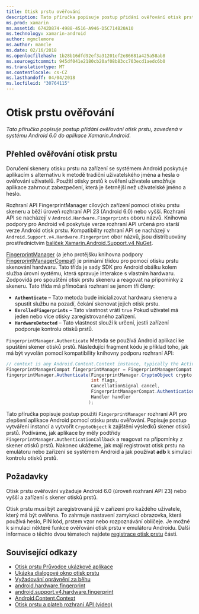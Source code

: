 ```yaml
---
title: Otisk prstu ověřování
description: Tato příručka popisuje postup přidání ověřování otisk prstu, zavedená v systému Android 6.0 do aplikace Xamarin.Android.
ms.prod: xamarin
ms.assetid: 6742D874-4988-4516-A946-D5C714B20A10
ms.technology: xamarin-android
author: mgmclemore
ms.author: mamcle
ms.date: 02/16/2018
ms.openlocfilehash: 1b28b16dfd92ef3a31201ef2e86681a425a58ab8
ms.sourcegitcommit: 945df041e2180cb20af08b83cc703ecd1aedc6b0
ms.translationtype: MT
ms.contentlocale: cs-CZ
ms.lasthandoff: 04/04/2018
ms.locfileid: "30764115"
---
```

# <a name="fingerprint-authentication"></a>Otisk prstu ověřování

_Tato příručka popisuje postup přidání ověřování otisk prstu, zavedená v systému Android 6.0 do aplikace Xamarin.Android._


## <a name="fingerprint-authentication-overview"></a>Přehled ověřování otisk prstu

Doručení skenery otisku prstu na zařízení se systémem Android poskytuje aplikacím s alternativu k metodě tradiční uživatelského jména a hesla o ověřování uživatelů. Použití otisky prstů k ověření uživatele umožňuje aplikace zahrnout zabezpečení, která je šetrnější než uživatelské jméno a heslo.

Rozhraní API FingerprintManager cílových zařízení pomocí otisku prstu skeneru a běží úroveň rozhraní API 23 (Android 6.0) nebo vyšší. Rozhraní API se nacházejí v `Android.Hardware.Fingerprints` oboru názvů. Knihovna podpory pro Android v4 poskytuje verze rozhraní API určená pro starší verze Android otisk prstu. Kompatibility rozhraní API se nacházejí v `Android.Support.v4.Hardware.Fingerprint` obor názvů, jsou distribuovány prostřednictvím [balíček Xamarin.Android.Support.v4 NuGet](https://www.nuget.org/packages/Xamarin.Android.Support.v4/).

[FingerprintManager](http://developer.android.com/reference/android/hardware/fingerprint/FingerprintManager.html) (a jeho protějšku knihovna podpory [FingerprintManagerCompat](http://developer.android.com/reference/android/support/v4/hardware/fingerprint/FingerprintManagerCompat.html)) je primární třídou pro pomocí otisku prstu skenování hardwaru. Tato třída je sady SDK pro Android obálku kolem služba úrovni systému, která spravuje interakce s vlastním hardwaru. Zodpovídá pro spouštění otisk prstu skeneru a reagovat na připomínky z skeneru. Tato třída má přímočará rozhraní se jenom tři členy:

* **`Authenticate`** &ndash; Tato metoda bude inicializovat hardwaru skeneru a spustit službu na pozadí, čekání skenovat jejich otisk prstu.
* **`EnrolledFingerprints`** &ndash; Tato vlastnost vrátí `true` Pokud uživatel má jeden nebo více otisky zaregistrovaného zařízení.
* **`HardwareDetected`** &ndash; Tato vlastnost slouží k určení, jestli zařízení podporuje kontrolu otisků prstů.

`FingerprintManager.Authenticate` Metoda se používá Android aplikací ke spuštění skener otisků prstů. Následující fragment kódu je příklad toho, jak má být vyvolán pomocí kompatibility knihovny podporu rozhraní API:

```csharp
// context is any Android.Content.Context instance, typically the Activity 
FingerprintManagerCompat fingerprintManager = FingerprintManagerCompat.From(context);
fingerprintManager.Authenticate(FingerprintManager.CryptoObject crypto,
                                int flags,
                                CancellationSignal cancel,
                                FingerprintManagerCompat.AuthenticationCallback callback,
                                Handler handler
                               );
```

Tato příručka popisuje postup použití `FingerprintManager` rozhraní API pro zlepšení aplikace Android pomocí otisku prstu ověřování. Popisuje postup vytváření instancí a vytvořit `CryptoObject` k zajištění výsledků skener otisků prstů. Podíváme, jak aplikace by měly podtřídy `FingerprintManager.AuthenticationCallback` a reagovat na připomínky z skener otisků prstů. Nakonec ukážeme, jak mají registrovat otisk prstu na emulátoru nebo zařízení se systémem Android a jak používat **adb** k simulaci kontrolu otisků prstů.

## <a name="requirements"></a>Požadavky

Otisk prstu ověřování vyžaduje Android 6.0 (úroveň rozhraní API 23) nebo vyšší a zařízení s skener otisků prstů. 

Otisk prstu musí být zaregistrovaná již v zařízení pro každého uživatele, který má být ověřena. To zahrnuje nastavení zamykací obrazovka, která používá heslo, PIN kód, prstem vzor nebo rozpoznávání obličeje. Je možné k simulaci některé funkce ověřování otisk prstu v emulátoru Androidu.  Další informace o těchto dvou tématech najdete [registrace otisk prstu](enrolling-fingerprint.md) části. 






## <a name="related-links"></a>Související odkazy

- [Otisk prstu Průvodce ukázkové aplikace](https://developer.xamarin.com/samples/monodroid/FingerprintGuide/)
- [Ukázka dialogové okno otisk prstu](https://developer.xamarin.com/samples/monodroid/android-m/FingerprintDialog/)
- [Vyžadování oprávnění za běhu](http://developer.android.com/training/permissions/requesting.html)
- [android.hardware.fingerprint](http://developer.android.com/reference/android/hardware/fingerprint/package-summary.html)
- [android.support.v4.hardware.fingerprint](http://developer.android.com/reference/android/support/v4/hardware/fingerprint/package-summary.html)
- [Android.Content.Context](https://developer.xamarin.com/api/type/Android.Content.Context/)
- [Otisk prstu a plateb rozhraní API (video)](https://youtu.be/VOn7VrTRlA4)
